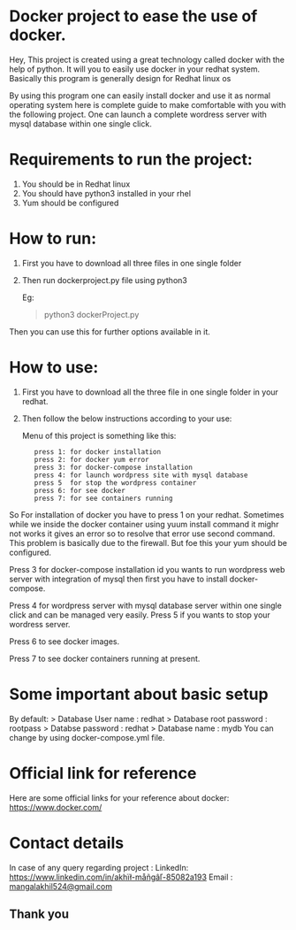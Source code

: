 # Docker project to ease the use of docker.

Hey, 
This project is created using a great technology called docker with the help of python.
It will you to easily use docker in your redhat system.
Basically this program is generally design for Redhat linux os

By using this program one can easily install docker and use it as normal operating system 
here is complete guide to make comfortable with you with the following project.
One can launch a complete wordress server with mysql database within one single click.

# Requirements to run the project:
1. You should be in Redhat linux
2. You should have python3 installed in your rhel 
3. Yum should be configured

# How to run:
1. First you have to download all three files in one single folder
2. Then run dockerproject.py file using python3 
    
    Eg:
     > python3 dockerProject.py

Then you can use this for further options available in it.

# How to use:
1. First you have to download all the three file in one single folder in your redhat.
2. Then follow the below instructions according to your use:
   
   Menu of this project is something like this:

          press 1: for docker installation                                      
          press 2: for docker yum error                                         
          press 3: for docker-compose installation                              
          press 4: for launch wordpress site with mysql database 
          press 5  for stop the wordpress container            
          press 6: for see docker                                            
          press 7: for see containers running 
 So For installation of docker you have to press 1 on your redhat.
 Sometimes while we inside the docker container using yuum install command it mighr not works it gives an error so to resolve that error use second command.
 This problem is basically due to the firewall.
 But foe this your yum should be configured.

 Press 3 for docker-compose installation id you wants to run wordpress web server with integration of mysql then first you have to install docker-compose.
         
 Press 4 for wordpress server with mysql database server within one single click and can be managed very easily.
 Press 5 if you wants to stop your wordress server.

 Press 6 to see docker images.

 Press 7 to see docker containers running at present.

 # Some important about basic setup
   By default:
    > Database User name :  redhat
    > Database root password : rootpass
    > Databse password : redhat
    > Database name : mydb
You can change by using docker-compose.yml file.
  # Official link for reference                                                                          
  Here are some official links for your reference about docker:
  https://www.docker.com/

 # Contact details 
  In case of any query regarding project : 
   LinkedIn: https://www.linkedin.com/in/akhïł-måñgâľ-85082a193
   Email : mangalakhil524@gmail.com

## Thank you
           
